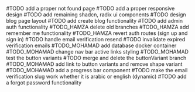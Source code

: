 #TODO add a proper not found page
#TODO add a proper responsive design
#TODO add remaining shadcn, radix ui components
#TODO design blog page layout
#TODO add create blog functionality
#TODO add admin auth functionality
#TODO_HAMZA delete old branches
#TODO_HAMZA add remember me functionality
#TODO_HAMZA revert auth routes (sign up and sign in)
#TODO handle email verification resend
#TODO invalidate expired verification emails
#TODO_MOHAMAD add database docker container
#TODO_MOHAMAD change nav bar active links styling
#TODO_MOHAMAD test the button variants
#TODO merge and delete the buttonVariant branch
#TODO_MOHAMAD add link to button variants and remove shape variant
#TODO_MOHAMAD add a progress bar component
#TODO make the email verification slug work whether it is arabic or english (dynamic)
#TODO add a forgot password functionality
